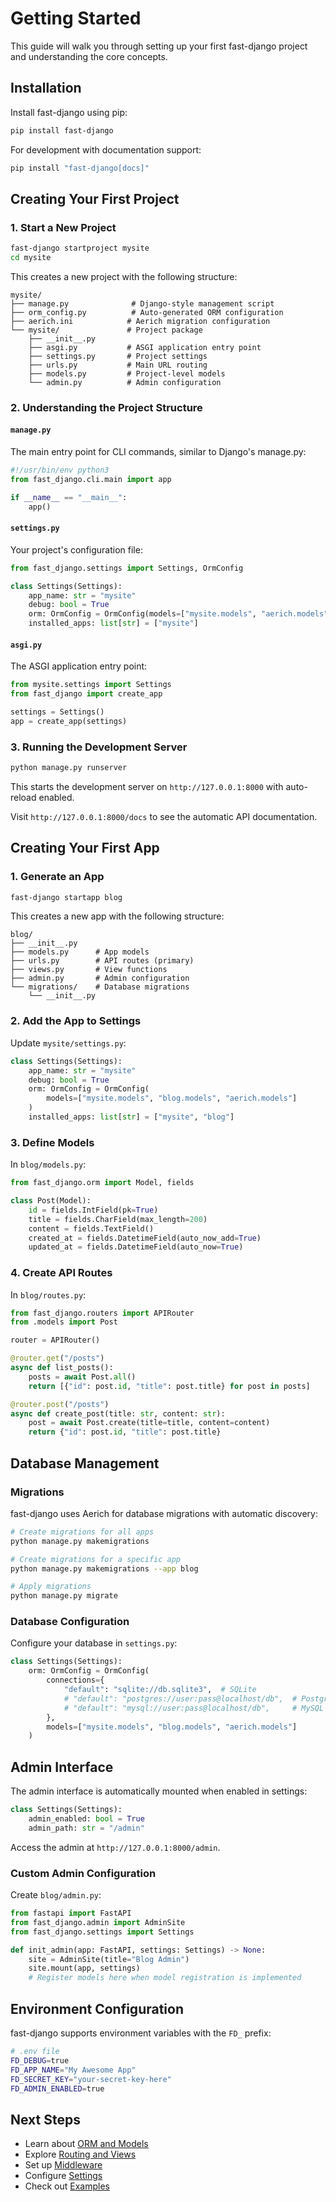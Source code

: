 # Getting Started

This guide will walk you through setting up your first fast-django project and understanding the core concepts.

## Installation

Install fast-django using pip:

```bash
pip install fast-django
```

For development with documentation support:

```bash
pip install "fast-django[docs]"
```

## Creating Your First Project

### 1. Start a New Project

```bash
fast-django startproject mysite
cd mysite
```

This creates a new project with the following structure:

```
mysite/
├── manage.py              # Django-style management script
├── orm_config.py          # Auto-generated ORM configuration
├── aerich.ini            # Aerich migration configuration
└── mysite/               # Project package
    ├── __init__.py
    ├── asgi.py           # ASGI application entry point
    ├── settings.py       # Project settings
    ├── urls.py           # Main URL routing
    ├── models.py         # Project-level models
    └── admin.py          # Admin configuration
```

### 2. Understanding the Project Structure

#### `manage.py`
The main entry point for CLI commands, similar to Django's manage.py:

```python
#!/usr/bin/env python3
from fast_django.cli.main import app

if __name__ == "__main__":
    app()
```

#### `settings.py`
Your project's configuration file:

```python
from fast_django.settings import Settings, OrmConfig

class Settings(Settings):
    app_name: str = "mysite"
    debug: bool = True
    orm: OrmConfig = OrmConfig(models=["mysite.models", "aerich.models"])
    installed_apps: list[str] = ["mysite"]
```

#### `asgi.py`
The ASGI application entry point:

```python
from mysite.settings import Settings
from fast_django import create_app

settings = Settings()
app = create_app(settings)
```

### 3. Running the Development Server

```bash
python manage.py runserver
```

This starts the development server on `http://127.0.0.1:8000` with auto-reload enabled.

Visit `http://127.0.0.1:8000/docs` to see the automatic API documentation.

## Creating Your First App

### 1. Generate an App

```bash
fast-django startapp blog
```

This creates a new app with the following structure:

```
blog/
├── __init__.py
├── models.py      # App models
├── urls.py        # API routes (primary)
├── views.py       # View functions
├── admin.py       # Admin configuration
└── migrations/    # Database migrations
    └── __init__.py
```

### 2. Add the App to Settings

Update `mysite/settings.py`:

```python
class Settings(Settings):
    app_name: str = "mysite"
    debug: bool = True
    orm: OrmConfig = OrmConfig(
        models=["mysite.models", "blog.models", "aerich.models"]
    )
    installed_apps: list[str] = ["mysite", "blog"]
```

### 3. Define Models

In `blog/models.py`:

```python
from fast_django.orm import Model, fields

class Post(Model):
    id = fields.IntField(pk=True)
    title = fields.CharField(max_length=200)
    content = fields.TextField()
    created_at = fields.DatetimeField(auto_now_add=True)
    updated_at = fields.DatetimeField(auto_now=True)
```

### 4. Create API Routes

In `blog/routes.py`:

```python
from fast_django.routers import APIRouter
from .models import Post

router = APIRouter()

@router.get("/posts")
async def list_posts():
    posts = await Post.all()
    return [{"id": post.id, "title": post.title} for post in posts]

@router.post("/posts")
async def create_post(title: str, content: str):
    post = await Post.create(title=title, content=content)
    return {"id": post.id, "title": post.title}
```

## Database Management

### Migrations

fast-django uses Aerich for database migrations with automatic discovery:

```bash
# Create migrations for all apps
python manage.py makemigrations

# Create migrations for a specific app
python manage.py makemigrations --app blog

# Apply migrations
python manage.py migrate
```

### Database Configuration

Configure your database in `settings.py`:

```python
class Settings(Settings):
    orm: OrmConfig = OrmConfig(
        connections={
            "default": "sqlite://db.sqlite3",  # SQLite
            # "default": "postgres://user:pass@localhost/db",  # PostgreSQL
            # "default": "mysql://user:pass@localhost/db",     # MySQL
        },
        models=["mysite.models", "blog.models", "aerich.models"]
    )
```

## Admin Interface

The admin interface is automatically mounted when enabled in settings:

```python
class Settings(Settings):
    admin_enabled: bool = True
    admin_path: str = "/admin"
```

Access the admin at `http://127.0.0.1:8000/admin`.

### Custom Admin Configuration

Create `blog/admin.py`:

```python
from fastapi import FastAPI
from fast_django.admin import AdminSite
from fast_django.settings import Settings

def init_admin(app: FastAPI, settings: Settings) -> None:
    site = AdminSite(title="Blog Admin")
    site.mount(app, settings)
    # Register models here when model registration is implemented
```

## Environment Configuration

fast-django supports environment variables with the `FD_` prefix:

```bash
# .env file
FD_DEBUG=true
FD_APP_NAME="My Awesome App"
FD_SECRET_KEY="your-secret-key-here"
FD_ADMIN_ENABLED=true
```

## Next Steps

- Learn about [ORM and Models](orm.md)
- Explore [Routing and Views](routing.md)
- Set up [Middleware](middleware.md)
- Configure [Settings](settings.md)
- Check out [Examples](examples.md)
